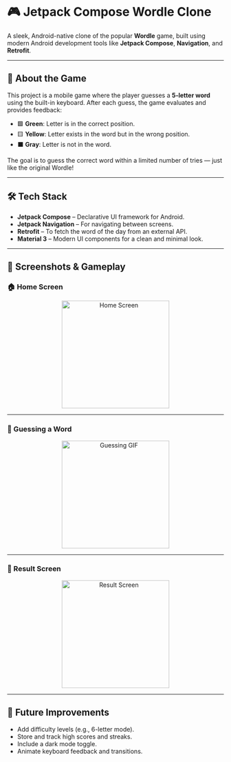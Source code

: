 # 🎮 Jetpack Compose Wordle Clone

A sleek, Android-native clone of the popular **Wordle** game, built using modern Android development tools like **Jetpack Compose**, **Navigation**, and **Retrofit**.

---

## 🧩 About the Game

This project is a mobile game where the player guesses a **5-letter word** using the built-in keyboard. After each guess, the game evaluates and provides feedback:

- 🟩 **Green**: Letter is in the correct position.
- 🟨 **Yellow**: Letter exists in the word but in the wrong position.
- ⬛ **Gray**: Letter is not in the word.

The goal is to guess the correct word within a limited number of tries — just like the original Wordle!

---

## 🛠️ Tech Stack

- **Jetpack Compose** – Declarative UI framework for Android.
- **Jetpack Navigation** – For navigating between screens.
- **Retrofit** – To fetch the word of the day from an external API.
- **Material 3** – Modern UI components for a clean and minimal look.

---

## 📱 Screenshots & Gameplay

### 🏠 Home Screen

<p align="center">
  <img src="https://github.com/user-attachments/assets/c8e3c0f3-870e-41bb-96af-c4b5e798acfc" alt="Home Screen" width="250"/>
</p>

---

### 🎯 Guessing a Word

<p align="center">
  <img src="https://github.com/user-attachments/assets/69b6bcd5-71cc-4e05-bb1f-449d712319a6" alt="Guessing GIF" width="250"/>
</p>

---

### 🏁 Result Screen

<p align="center">
  <img src="https://github.com/user-attachments/assets/be9d796b-1771-489c-b670-31a2cdeb7e66" alt="Result Screen" width="250"/>
</p>

---

## 🚀 Future Improvements

- Add difficulty levels (e.g., 6-letter mode).
- Store and track high scores and streaks.
- Include a dark mode toggle.
- Animate keyboard feedback and transitions.
